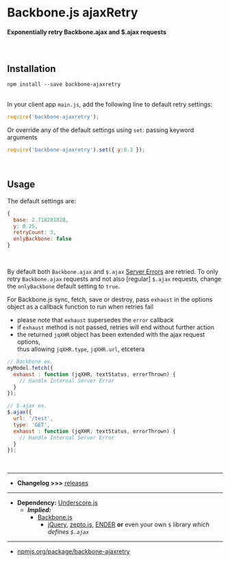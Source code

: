 # Backbone.js ajaxRetry

#### Exponentially retry Backbone.ajax and $.ajax requests

&nbsp;

## Installation

```
npm install --save backbone-ajaxretry
```

&nbsp;<br>In your client app `main.js`, add the following line to default retry settings:

```javascript
require('backbone-ajaxretry');
```

Or override any of the default settings using `set`: passing keyword arguments

```javascript
require('backbone-ajaxretry').set({ y:0.3 });
```

&nbsp;

## Usage
The default settings are:

```javascript
{
  base: 2.718281828,
  y: 0.25,
  retryCount: 3,
  onlyBackbone: false
}
```

&nbsp;

By default both `Backbone.ajax` and `$.ajax` [Server Errors](http://en.wikipedia.org/wiki/List_of_HTTP_status_codes#5xx_Server_Error) are retried. To only retry `Backbone.ajax` requests and not also [regular] `$.ajax` requests, change the `onlyBackbone` default setting to `true`.

For Backbone.js sync, fetch, save or destroy, pass `exhaust` in the options object as a callback function to run when retries fail
  * please note that `exhaust` supersedes the `error` callback
  * if `exhaust` method is not passed, retries will end without further action
  * the returned `jqXHR` object has been extended with the ajax request options, <br>thus allowing `jqXHR.type`, `jqXHR.url`, etcetera

```javascript
// Backbone ex.
myModel.fetch({
  exhaust : function (jqXHR, textStatus, errorThrown) {
    // Handle Internal Server Error
  }
});

// $.ajax ex.
$.ajax({
  url: '/test',
  type: 'GET',
  exhaust : function (jqXHR, textStatus, errorThrown) {
    // Handle Internal Server Error
  }
});
```
&nbsp;

---

* **Changelog &gt;&gt;&gt;** [releases](https://github.com/gdibble/backbone-ajaxretry/releases)

---

* **Dependency:** [Underscore.js](http://underscorejs.org/)
  * ***Implied:***
    * [Backbone.js](http://backbonejs.org)
      * [jQuery](http://jquery.com), [zepto.js](http://zeptojs.com), [ENDER](http://ender.jit.su) **or** even your own `$` library *which defines `$.ajax`*

---

* [npmjs.org/package/backbone-ajaxretry](https://www.npmjs.org/package/backbone-ajaxretry)
